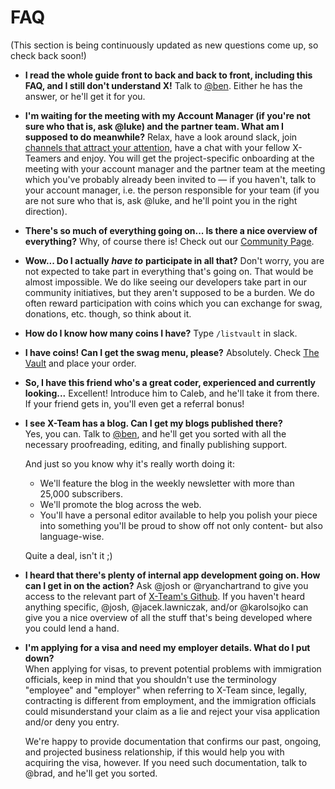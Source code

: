 # FAQ

\(This section is being continuously updated as new questions come up, so check back soon!\)

* **I read the whole guide front to back and back to front, including this FAQ, and I still don't understand X!** Talk to [@ben](https://x-team.slack.com/messages/D23Q0MCQ6). Either he has the answer, or he'll get it for you.
* **I'm waiting for the meeting with my Account Manager \(if you're not sure who that is, ask @luke\) and the partner team. What am I supposed to do meanwhile?** Relax, have a look around slack, join [channels that attract your attention](https://x-team.com/missions/slack/), have a chat with your fellow X-Teamers and enjoy. You will get the project-specific onboarding at the meeting with your account manager and the partner team at the meeting which you've probably already been invited to — if you haven't, talk to your account manager, i.e. the person responsible for your team \(if you are not sure who that is, ask @luke, and he'll point you in the right direction\).
* **There's so much of everything going on... Is there a nice overview of everything?** Why, of course there is! Check out our [Community Page](http://www.x-team.com/).
* **Wow... Do I actually** _**have to**_ **participate in all that?** Don't worry, you are not expected to take part in everything that's going on. That would be almost impossible. We do like seeing our developers take part in our community initiatives, but they aren't supposed to be a burden. We do often reward participation with coins which you can exchange for swag, donations, etc. though, so think about it.
* **How do I know how many coins I have?** Type `/listvault` in slack.
* **I have coins! Can I get the swag menu, please?** Absolutely. Check [The Vault](https://x-team.com/vault/) and place your order.
* **So, I have this friend who's a great coder, experienced and currently looking...** Excellent! Introduce him to Caleb, and he'll take it from there. If your friend gets in, you'll even get a referral bonus!
* **I see X-Team has a blog. Can I get my blogs published there?**  
  Yes, you can. Talk to [@ben](https://x-team.slack.com/messages/D23Q0MCQ6), and he'll get you sorted with all the necessary proofreading, editing, and finally publishing support.

  And just so you know why it's really worth doing it:

  * We'll feature the blog in the weekly newsletter with more than 25,000 subscribers.
  * We'll promote the blog across the web.
  * You'll have a personal editor available to help you polish your piece into something you'll be proud to show off not only content- but also language-wise.

  Quite a deal, isn't it ;\)

* **I heard that there's plenty of internal app development going on. How can I get in on the action?** Ask @josh or @ryanchartrand to give you access to the relevant part of [X-Team's Github](https://github.com/x-team/). If you haven't heard anything specific, @josh, @jacek.lawniczak, and/or @karolsojko can give you a nice overview of all the stuff that's being developed where you could lend a hand.
* **I'm applying for a visa and need my employer details. What do I put down?**   
  When applying for visas, to prevent potential problems with immigration officials, keep in mind that you shouldn't use the terminology "employee" and "employer" when referring to X-Team since, legally, contracting is different from employment, and the immigration officials could misunderstand your claim as a lie and reject your visa application and/or deny you entry.

  We're happy to provide documentation that confirms our past, ongoing, and projected business relationship, if this would help you with acquiring the visa, however. If you need such documentation, talk to @brad, and he'll get you sorted.
